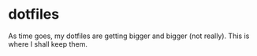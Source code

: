 # dotfiles
As time goes, my dotfiles are getting bigger and bigger (not really). This is where I shall keep them.
